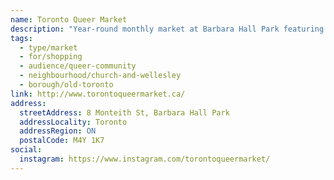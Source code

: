 ```yaml
---
name: Toronto Queer Market
description: "Year-round monthly market at Barbara Hall Park featuring LGBTQ2S+ vendors, artists, and community businesses."
tags:
  - type/market
  - for/shopping
  - audience/queer-community
  - neighbourhood/church-and-wellesley
  - borough/old-toronto
link: http://www.torontoqueermarket.ca/
address:
  streetAddress: 8 Monteith St, Barbara Hall Park
  addressLocality: Toronto
  addressRegion: ON
  postalCode: M4Y 1K7
social:
  instagram: https://www.instagram.com/torontoqueermarket/
---
```


